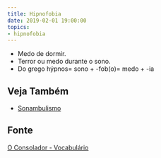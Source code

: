 ```yaml
---
title: Hipnofobia
date: 2019-02-01 19:00:00
topics:
- hipnofobia
---
```


* Medo de dormir.
* Terror ou medo durante o sono.
* Do grego hýpnos= sono + -fob(o)= medo + -ia

## Veja Também
* [Sonambulismo](../sonambulismo)

## Fonte
[O Consolador - Vocabulário](http://www.oconsolador.com.br/linkfixo/vocabulario/principal.html)


